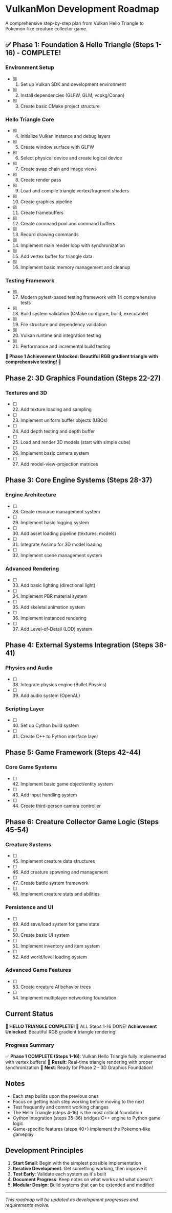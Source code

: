# VulkanMon Development Roadmap

A comprehensive step-by-step plan from Vulkan Hello Triangle to Pokemon-like creature collector game.

## ✅ Phase 1: Foundation & Hello Triangle (Steps 1-16) - COMPLETE!

### Environment Setup
- [x] 1. Set up Vulkan SDK and development environment
- [x] 2. Install dependencies (GLFW, GLM, vcpkg/Conan)
- [x] 3. Create basic CMake project structure

### Hello Triangle Core
- [x] 4. Initialize Vulkan instance and debug layers
- [x] 5. Create window surface with GLFW
- [x] 6. Select physical device and create logical device
- [x] 7. Create swap chain and image views
- [x] 8. Create render pass
- [x] 9. Load and compile triangle vertex/fragment shaders
- [x] 10. Create graphics pipeline
- [x] 11. Create framebuffers
- [x] 12. Create command pool and command buffers
- [x] 13. Record drawing commands
- [x] 14. Implement main render loop with synchronization
- [x] 15. Add vertex buffer for triangle data
- [x] 16. Implement basic memory management and cleanup

### Testing Framework
- [x] 17. Modern pytest-based testing framework with 14 comprehensive tests
- [x] 18. Build system validation (CMake configure, build, executable)
- [x] 19. File structure and dependency validation
- [x] 20. Vulkan runtime and integration testing
- [x] 21. Performance and incremental build testing

**🎉 Phase 1 Achievement Unlocked: Beautiful RGB gradient triangle with comprehensive testing! 🎉**

## Phase 2: 3D Graphics Foundation (Steps 22-27)

### Textures and 3D
- [ ] 22. Add texture loading and sampling
- [ ] 23. Implement uniform buffer objects (UBOs)
- [ ] 24. Add depth testing and depth buffer
- [ ] 25. Load and render 3D models (start with simple cube)
- [ ] 26. Implement basic camera system
- [ ] 27. Add model-view-projection matrices

## Phase 3: Core Engine Systems (Steps 28-37)

### Engine Architecture
- [ ] 28. Create resource management system
- [ ] 29. Implement basic logging system
- [ ] 30. Add asset loading pipeline (textures, models)
- [ ] 31. Integrate Assimp for 3D model loading
- [ ] 32. Implement scene management system

### Advanced Rendering
- [ ] 33. Add basic lighting (directional light)
- [ ] 34. Implement PBR material system
- [ ] 35. Add skeletal animation system
- [ ] 36. Implement instanced rendering
- [ ] 37. Add Level-of-Detail (LOD) system

## Phase 4: External Systems Integration (Steps 38-41)

### Physics and Audio
- [ ] 38. Integrate physics engine (Bullet Physics)
- [ ] 39. Add audio system (OpenAL)

### Scripting Layer
- [ ] 40. Set up Cython build system
- [ ] 41. Create C++ to Python interface layer

## Phase 5: Game Framework (Steps 42-44)

### Core Game Systems
- [ ] 42. Implement basic game object/entity system
- [ ] 43. Add input handling system
- [ ] 44. Create third-person camera controller

## Phase 6: Creature Collector Game Logic (Steps 45-54)

### Creature Systems
- [ ] 45. Implement creature data structures
- [ ] 46. Add creature spawning and management
- [ ] 47. Create battle system framework
- [ ] 48. Implement creature stats and abilities

### Persistence and UI
- [ ] 49. Add save/load system for game state
- [ ] 50. Create basic UI system
- [ ] 51. Implement inventory and item system
- [ ] 52. Add world/level loading system

### Advanced Game Features
- [ ] 53. Create creature AI behavior trees
- [ ] 54. Implement multiplayer networking foundation

## Current Status

**🎉 HELLO TRIANGLE COMPLETE! 🎉** ALL Steps 1-16 DONE!
**Achievement Unlocked**: Beautiful RGB gradient triangle rendering!

### Progress Summary
✅ **Phase 1 COMPLETE (Steps 1-16)**: Vulkan Hello Triangle fully implemented with vertex buffers!
🎊 **Result**: Real-time triangle rendering with proper synchronization
🚀 **Next**: Ready for Phase 2 - 3D Graphics Foundation!

## Notes

- Each step builds upon the previous ones
- Focus on getting each step working before moving to the next
- Test frequently and commit working changes
- The Hello Triangle (steps 4-16) is the most critical foundation
- Cython integration (steps 35-36) bridges C++ engine to Python game logic
- Game-specific features (steps 40+) implement the Pokemon-like gameplay

## Development Principles

1. **Start Small**: Begin with the simplest possible implementation
2. **Iterative Development**: Get something working, then improve it
3. **Test Early**: Validate each system as it's built
4. **Document Progress**: Keep notes on what works and what doesn't
5. **Modular Design**: Build systems that can be extended and modified

---

*This roadmap will be updated as development progresses and requirements evolve.*